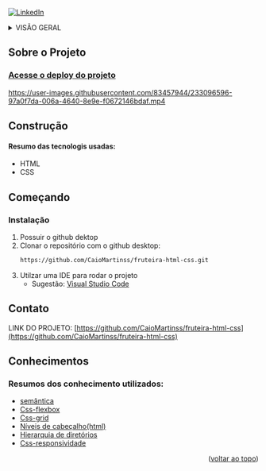 
<a name="readme-top"></a>
<!-- 
[![Contributors][contributors-shield]][contributors-url]
[![Forks][forks-shield]][forks-url]
[![Stargazers][stars-shield]][stars-url]
[![Issues][issues-shield]][issues-url]
[![MIT License][license-shield]][license-url] -->
[![LinkedIn][linkedin-shield]](https://www.linkedin.com/in/caio-martinss/)


<!-- TABLE OF CONTENTS -->
<details>
 <summary> VISÃO GERAL</summary>
  <ol>
    <li>
      <a href="#sobre-o-projeto">Sobre o Projeto</a>
      <ul>
        <li><a href="#construção">Construção</a></li>
      </ul>
    </li>
    <li>
      <a href="#começando">Começando</a>
      <ul>
        <li><a href="#instalação">Instalação</a></li>
      </ul>
    </li>
    <li><a href="#contato">Contato</a></li>
    <li><a href="#conhecimentos">Conhecimentos</a></li>
  </ol>
</details>



<!-- Sobre o Projeto -->
## Sobre o Projeto

<div style="position:relative;width:fit-content;height:fit-content;">
 
### [Acesse o deploy do projeto](https://fruteira-html-css.netlify.app/) 
https://user-images.githubusercontent.com/83457944/233096596-97a0f7da-006a-4640-8e9e-f0672146bdaf.mp4

## Construção
 #### Resumo das tecnologis usadas:
  - HTML
  - CSS

<!-- GETTING STARTED -->
## Começando
 ### Instalação
1. Possuir o github dektop
2. Clonar o repositório com o github desktop:
   ```sh
   https://github.com/CaioMartinss/fruteira-html-css.git
   ```
3. Utilzar uma IDE para rodar o projeto
     - Sugestão: [Visual Studio Code](https://code.visualstudio.com/)

<!-- Contato -->
## Contato
<!-- Caio Martins do Nascimento - [@your_twitter](https://twitter.com/your_username) - email@example.com -->
 
LINK DO PROJETO: [https://github.com/CaioMartinss/fruteira-html-css](https://github.com/CaioMartinss/fruteira-html-css)

<!-- ACKNOWLEDGMENTS -->
## Conhecimentos
 ### Resumos dos conhecimento utilizados:

* [semântica]()
* [Css-flexbox]()
* [Css-grid]()
* [Níveis de cabeçalho(html)]()
* [Hierarquia de diretórios]()
* [Css-responsividade]()


<p align="right">(<a href="#readme-top">voltar ao topo</a>)</p>


<!-- MARKDOWN LINKS & IMAGES -->
<!-- https://www.markdownguide.org/basic-syntax/#reference-style-links -->
[contributors-shield]: https://img.shields.io/github/contributors/othneildrew/Best-README-Template.svg?style=for-the-badge
[contributors-url]: https://github.com/othneildrew/Best-README-Template/graphs/contributors
[forks-shield]: https://img.shields.io/github/forks/othneildrew/Best-README-Template.svg?style=for-the-badge
[forks-url]: https://github.com/othneildrew/Best-README-Template/network/members
[stars-shield]: https://img.shields.io/github/stars/othneildrew/Best-README-Template.svg?style=for-the-badge
[stars-url]: https://github.com/othneildrew/Best-README-Template/stargazers
[issues-shield]: https://img.shields.io/github/issues/othneildrew/Best-README-Template.svg?style=for-the-badge
[issues-url]: https://github.com/othneildrew/Best-README-Template/issues
[license-shield]: https://img.shields.io/github/license/othneildrew/Best-README-Template.svg?style=for-the-badge
[license-url]: https://github.com/othneildrew/Best-README-Template/blob/master/LICENSE.txt
[linkedin-shield]: https://img.shields.io/badge/-LinkedIn-black.svg?style=for-the-badge&logo=linkedin&colorB=555
[linkedin-url]: https://linkedin.com/in/othneildrew
[product-screenshot]: images/screenshot.png
[Next.js]: https://img.shields.io/badge/next.js-000000?style=for-the-badge&logo=nextdotjs&logoColor=white
[Next-url]: https://nextjs.org/
[React.js]: https://img.shields.io/badge/React-20232A?style=for-the-badge&logo=react&logoColor=61DAFB
[React-url]: https://reactjs.org/
[Vue.js]: https://img.shields.io/badge/Vue.js-35495E?style=for-the-badge&logo=vuedotjs&logoColor=4FC08D
[Vue-url]: https://vuejs.org/
[Angular.io]: https://img.shields.io/badge/Angular-DD0031?style=for-the-badge&logo=angular&logoColor=white
[Angular-url]: https://angular.io/
[Svelte.dev]: https://img.shields.io/badge/Svelte-4A4A55?style=for-the-badge&logo=svelte&logoColor=FF3E00
[Svelte-url]: https://svelte.dev/
[Laravel.com]: https://img.shields.io/badge/Laravel-FF2D20?style=for-the-badge&logo=laravel&logoColor=white
[Laravel-url]: https://laravel.com
[Bootstrap.com]: https://img.shields.io/badge/Bootstrap-563D7C?style=for-the-badge&logo=bootstrap&logoColor=white
[Bootstrap-url]: https://getbootstrap.com
[JQuery.com]: https://img.shields.io/badge/jQuery-0769AD?style=for-the-badge&logo=jquery&logoColor=white
[JQuery-url]: https://jquery.com 

